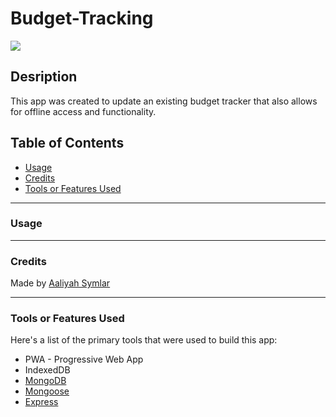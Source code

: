 # Budget-Tracking

<a href="#"><img src="https://img.shields.io/badge/javascript-80%25-green"></a>

## Desription
This app was created to update an existing budget tracker that also allows for offline access and functionality.


## Table of Contents
- [Usage](#usage)
- [Credits](#credits)
- [Tools or Features Used](#tools-or-features-used)


<hr />

### Usage

<hr />

### Credits
Made by <a href="https://www.linkedin.com/in/aaliyah-symlar-931213102">Aaliyah Symlar</a>

<hr />

### Tools or Features Used
Here's a list of the primary tools that were used to build this app:
* PWA - Progressive Web App
* IndexedDB
* <a href="https://www.mongodb.com">MongoDB</a>
* <a href="https://mongoosejs.com" target="_blank">Mongoose</a>
* <a href="https://expressjs.com">Express</a>